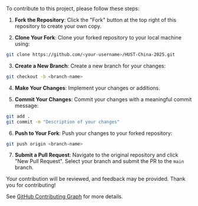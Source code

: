 To contribute to this project, please follow these steps:

1. **Fork the Repository**: Click the "Fork" button at the top right of this repository to create your own copy.

2. **Clone Your Fork**: Clone your forked repository to your local machine using:
  ```bash
  git clone https://github.com/<your-username>/HUST-China-2025.git
  ```

3. **Create a New Branch**: Create a new branch for your changes:
  ```bash
  git checkout -b <branch-name>
  ```

4. **Make Your Changes**: Implement your changes or additions.

5. **Commit Your Changes**: Commit your changes with a meaningful commit message:
  ```bash
  git add .
  git commit -m "Description of your changes"
  ```

6. **Push to Your Fork**: Push your changes to your forked repository:
  ```bash
  git push origin <branch-name>
  ```

7. **Submit a Pull Request**: Navigate to the original repository and click "New Pull Request". Select your branch and submit the PR to the `main` branch.

Your contribution will be reviewed, and feedback may be provided. Thank you for contributing!

See [GitHub Contributing Graph](https://github.com/Lucas04-nhr/HUST-China_2024/graphs/contributors) for more details.